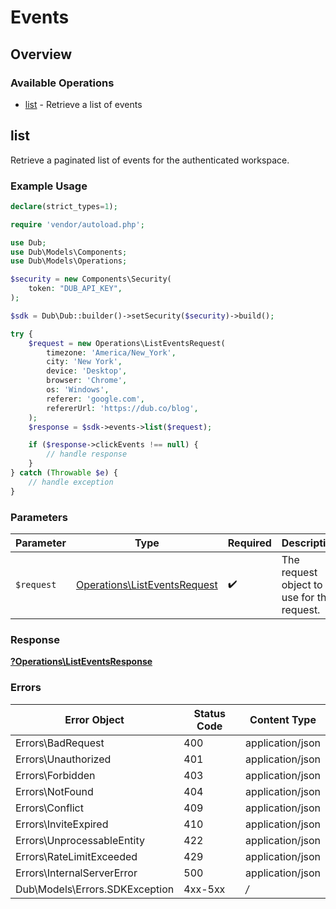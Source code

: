# Events

## Overview

### Available Operations

* [list](#list) - Retrieve a list of events

## list

Retrieve a paginated list of events for the authenticated workspace.

### Example Usage

```php
declare(strict_types=1);

require 'vendor/autoload.php';

use Dub;
use Dub\Models\Components;
use Dub\Models\Operations;

$security = new Components\Security(
    token: "DUB_API_KEY",
);

$sdk = Dub\Dub::builder()->setSecurity($security)->build();

try {
    $request = new Operations\ListEventsRequest(
        timezone: 'America/New_York',
        city: 'New York',
        device: 'Desktop',
        browser: 'Chrome',
        os: 'Windows',
        referer: 'google.com',
        refererUrl: 'https://dub.co/blog',
    );
    $response = $sdk->events->list($request);

    if ($response->clickEvents !== null) {
        // handle response
    }
} catch (Throwable $e) {
    // handle exception
}
```

### Parameters

| Parameter                                                                    | Type                                                                         | Required                                                                     | Description                                                                  |
| ---------------------------------------------------------------------------- | ---------------------------------------------------------------------------- | ---------------------------------------------------------------------------- | ---------------------------------------------------------------------------- |
| `$request`                                                                   | [Operations\ListEventsRequest](../../Models/Operations/ListEventsRequest.md) | :heavy_check_mark:                                                           | The request object to use for the request.                                   |

### Response

**[?Operations\ListEventsResponse](../../Models/Operations/ListEventsResponse.md)**

### Errors

| Error Object                   | Status Code                    | Content Type                   |
| ------------------------------ | ------------------------------ | ------------------------------ |
| Errors\BadRequest              | 400                            | application/json               |
| Errors\Unauthorized            | 401                            | application/json               |
| Errors\Forbidden               | 403                            | application/json               |
| Errors\NotFound                | 404                            | application/json               |
| Errors\Conflict                | 409                            | application/json               |
| Errors\InviteExpired           | 410                            | application/json               |
| Errors\UnprocessableEntity     | 422                            | application/json               |
| Errors\RateLimitExceeded       | 429                            | application/json               |
| Errors\InternalServerError     | 500                            | application/json               |
| Dub\Models\Errors.SDKException | 4xx-5xx                        | */*                            |
